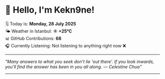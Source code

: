 # 👋 Hello, I'm Kekn9ne!

🗓️ Today is: **Monday, 28 July 2025**  
🌤️ Weather in Istanbul: **☀️   +25°C**  
📊 GitHub Contributions: **68**  
🎧 Currently Listening: Not listening to anything right now ❌

---

_"Many answers to what you seek don't lie 'out there'. If you look inwards, you'll find the answer has been in you all along. — *Celestine Chua*"_

---
